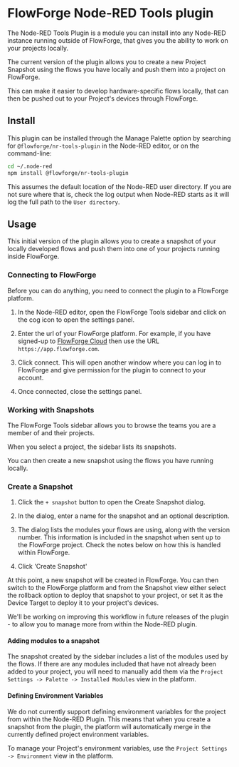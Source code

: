 # FlowForge Node-RED Tools plugin

The Node-RED Tools Plugin is a module you can install into any Node-RED instance
running outside of FlowForge, that gives you the ability to work on your projects
locally.

The current version of the plugin allows you to create a new Project Snapshot
using the flows you have locally and push them into a project on FlowForge.

This can make it easier to develop hardware-specific flows locally, that can then
be pushed out to your Project's devices through FlowForge.

## Install

This plugin can be installed through the Manage Palette option by searching for
`@flowforge/nr-tools-plugin` in the Node-RED editor, or on the command-line:

```bash
cd ~/.node-red
npm install @flowforge/nr-tools-plugin
```

This assumes the default location of the Node-RED user directory. If you are not
sure where that is, check the log output when Node-RED starts as it will log the
full path to the `User directory`.

## Usage

This initial version of the plugin allows you to create a snapshot of your locally
developed flows and push them into one of your projects running inside FlowForge.

### Connecting to FlowForge

Before you can do anything, you need to connect the plugin to a FlowForge platform.

1. In the Node-RED editor, open the FlowForge Tools sidebar and click on the cog
   icon to open the settings panel.

2. Enter the url of your FlowForge platform. For example, if you have signed-up
   to [FlowForge Cloud](https://app.flowforge.com/) then use the URL `https://app.flowforge.com`.

3. Click connect. This will open another window where you can log in to FlowForge
   and give permission for the plugin to connect to your account.

4. Once connected, close the settings panel.

### Working with Snapshots

The FlowForge Tools sidebar allows you to browse the teams you are a member of
and their projects.

When you select a project, the sidebar lists its snapshots.

You can then create a new snapshot using the flows you have running locally.

### Create a Snapshot

1. Click the `+ snapshot` button to open the Create Snapshot dialog.

2. In the dialog, enter a name for the snapshot and an optional description.

3. The dialog lists the modules your flows are using, along with the version number.
   This information is included in the snapshot when sent up to the FlowForge project.
   Check the notes below on how this is handled within FlowForge.

4. Click 'Create Snapshot'

At this point, a new snapshot will be created in FlowForge. You can then switch
to the FlowForge platform and from the Snapshot view either select the rollback
option to deploy that snapshot to your project, or set it as the Device Target
to deploy it to your project's devices.

We'll be working on improving this workflow in future releases of the plugin - to
allow you to manage more from within the Node-RED plugin.

#### Adding modules to a snapshot

The snapshot created by the sidebar includes a list of the modules used by the flows.
If there are any modules included that have not already been added to your project,
you will need to manually add them via the `Project Settings -> Palette -> Installed Modules`
view in the platform.

#### Defining Environment Variables

We do not currently support defining environment variables for the project from
within the Node-RED Plugin. This means that when you create a snapshot from the
plugin, the platform will automatically merge in the currently defined project
environment variables.

To manage your Project's environment variables, use the `Project Settings -> Environment`
view in the platform.

